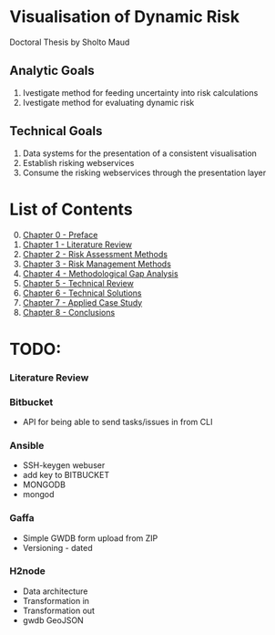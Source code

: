 # Visualisation of Dynamic Risk
Doctoral Thesis by Sholto Maud

## Analytic Goals
1. Ivestigate method for feeding uncertainty into risk calculations
2. Ivestigate method for evaluating dynamic risk

## Technical Goals
1. Data systems for the presentation of a consistent visualisation
2. Establish risking webservices
3. Consume the risking webservices through the presentation layer

# List of Contents

0. [Chapter 0 - Preface](/Chapeters/Chapter0_Preface/README.md)
1. [Chapter 1 - Literature Review](/Chapeters/Chapter1_LiteratureReview/README.md)
2. [Chapter 2 - Risk Assessment Methods](/Chapeters/Chapter2_RiskAssessmentMethods/README.md)
3. [Chapter 3 - Risk Management Methods](/Chapeters/Chapter3_RiskManagementMethods/README.md)
4. [Chapter 4 - Methodological Gap Analysis](/Chapeters/Chapter4_MethodologicalGapAnalysis/README.md)
5. [Chapter 5 - Technical Review](/Chapeters/Chapter5_TechnicalReview/README.md)
6. [Chapter 6 - Technical Solutions](/Chapeters/Chapter6_TechnicalSolutions/README.md)
7. [Chapter 7 - Applied Case Study](/Chapeters/Chapter7_AppliedCaseStudy/README.md)
8. [Chapter 8 - Conclusions](/Chapeters/Chapter8_Conclusions/README.md)

# TODO:

### Literature Review

### Bitbucket
* API for being able to send tasks/issues in from CLI

### Ansible
* SSH-keygen webuser
* add key to BITBUCKET
* MONGODB
* mongod

### Gaffa
* Simple GWDB form upload from ZIP
* Versioning - dated

### H2node
* Data architecture
* Transformation in
* Transformation out
* gwdb GeoJSON
